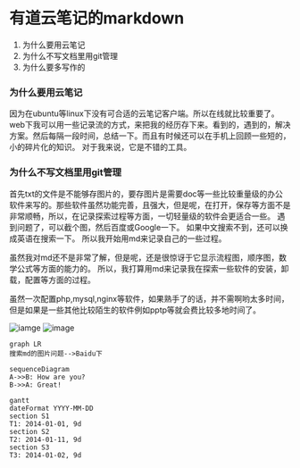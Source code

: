 # 有道云笔记的markdown

1. 为什么要用云笔记
2. 为什么不写文档里用git管理
3. 为什么要多写作的
### 为什么要用云笔记
因为在ubuntu等linux下没有可合适的云笔记客户端。所以在线就比较重要了。web下我可以用一些记录流的方式，来把我的经历存下来。看到的，遇到的，解决方案。然后每隔一段时间，总结一下。而且有时候还可以在手机上回顾一些短的，小的碎片化的知识。
对于我来说，它是不错的工具。

### 为什么不写文档里用git管理
首先txt的文件是不能够存图片的，要存图片是需要doc等一些比较重量级的办公软件来写的。那些软件虽然功能完善，且强大，但是呢，在打开，保存等方面不是非常顺畅，所以，在记录探索过程等方面，一切轻量级的软件会更适合一些。
遇到问题了，可以截个图，然后百度或Google一下。
如果中文搜索不到，还可以换成英语在搜索一下。
所以我开始用md来记录自己的一些过程。


虽然我对md还不是非常了解，但是呢，还是很惊讶于它显示流程图，顺序图，数学公式等方面的能力的。
所以，我打算用md来记录我在探索一些软件的安装，卸载，配置等方面的过程。

虽然一次配置php,mysql,nginx等软件，如果熟手了的话，并不需啊哟太多时间，但是如果是一些其他比较陌生的软件例如pptp等就会费比较多地时间了。

![iamge](http://note.youdao.com/yws/api/personal/file/00AB295529464F519133B6E0BB968437?method=download&shareKey=6fa28d97fd56c7caf8e3da4158fa6dfc)
![image](http://note.youdao.com/favicon.ico)

```
graph LR
搜索md的图片问题-->Baidu下
```

```
sequenceDiagram
A->>B: How are you?
B->>A: Great!
```

```
gantt
dateFormat YYYY-MM-DD
section S1
T1: 2014-01-01, 9d
section S2
T2: 2014-01-11, 9d
section S3
T3: 2014-01-02, 9d
```

```

```
